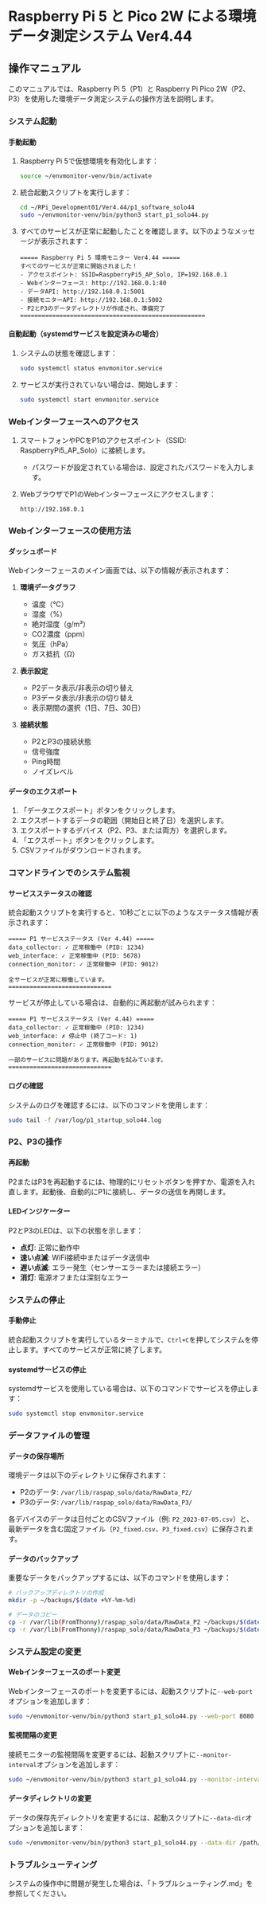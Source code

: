 # Raspberry Pi 5 と Pico 2W による環境データ測定システム Ver4.44

## 操作マニュアル

このマニュアルでは、Raspberry Pi 5（P1）と Raspberry Pi Pico 2W（P2、P3）を使用した環境データ測定システムの操作方法を説明します。

### システム起動

#### 手動起動

1. Raspberry Pi 5で仮想環境を有効化します：
   ```bash
   source ~/envmonitor-venv/bin/activate
   ```

2. 統合起動スクリプトを実行します：
   ```bash
   cd ~/RPi_Development01/Ver4.44/p1_software_solo44
   sudo ~/envmonitor-venv/bin/python3 start_p1_solo44.py
   ```

3. すべてのサービスが正常に起動したことを確認します。以下のようなメッセージが表示されます：
   ```
   ===== Raspberry Pi 5 環境モニター Ver4.44 =====
   すべてのサービスが正常に開始されました！
   - アクセスポイント: SSID=RaspberryPi5_AP_Solo, IP=192.168.0.1
   - Webインターフェース: http://192.168.0.1:80
   - データAPI: http://192.168.0.1:5001
   - 接続モニターAPI: http://192.168.0.1:5002
   - P2とP3のデータディレクトリが作成され、準備完了
   ====================================================
   ```

#### 自動起動（systemdサービスを設定済みの場合）

1. システムの状態を確認します：
   ```bash
   sudo systemctl status envmonitor.service
   ```

2. サービスが実行されていない場合は、開始します：
   ```bash
   sudo systemctl start envmonitor.service
   ```

### Webインターフェースへのアクセス

1. スマートフォンやPCをP1のアクセスポイント（SSID: RaspberryPi5_AP_Solo）に接続します。
   - パスワードが設定されている場合は、設定されたパスワードを入力します。

2. WebブラウザでP1のWebインターフェースにアクセスします：
   ```
   http://192.168.0.1
   ```

### Webインターフェースの使用方法

#### ダッシュボード

Webインターフェースのメイン画面では、以下の情報が表示されます：

1. **環境データグラフ**
   - 温度（℃）
   - 湿度（%）
   - 絶対湿度（g/m³）
   - CO2濃度（ppm）
   - 気圧（hPa）
   - ガス抵抗（Ω）

2. **表示設定**
   - P2データ表示/非表示の切り替え
   - P3データ表示/非表示の切り替え
   - 表示期間の選択（1日、7日、30日）

3. **接続状態**
   - P2とP3の接続状態
   - 信号強度
   - Ping時間
   - ノイズレベル

#### データのエクスポート

1. 「データエクスポート」ボタンをクリックします。
2. エクスポートするデータの範囲（開始日と終了日）を選択します。
3. エクスポートするデバイス（P2、P3、または両方）を選択します。
4. 「エクスポート」ボタンをクリックします。
5. CSVファイルがダウンロードされます。

### コマンドラインでのシステム監視

#### サービスステータスの確認

統合起動スクリプトを実行すると、10秒ごとに以下のようなステータス情報が表示されます：

```
===== P1 サービスステータス (Ver 4.44) =====
data_collector: ✓ 正常稼働中 (PID: 1234)
web_interface: ✓ 正常稼働中 (PID: 5678)
connection_monitor: ✓ 正常稼働中 (PID: 9012)

全サービスが正常に稼働しています。
=============================
```

サービスが停止している場合は、自動的に再起動が試みられます：

```
===== P1 サービスステータス (Ver 4.44) =====
data_collector: ✓ 正常稼働中 (PID: 1234)
web_interface: ✗ 停止中 (終了コード: 1)
connection_monitor: ✓ 正常稼働中 (PID: 9012)

一部のサービスに問題があります。再起動を試みています。
=============================
```

#### ログの確認

システムのログを確認するには、以下のコマンドを使用します：

```bash
sudo tail -f /var/log/p1_startup_solo44.log
```

### P2、P3の操作

#### 再起動

P2またはP3を再起動するには、物理的にリセットボタンを押すか、電源を入れ直します。起動後、自動的にP1に接続し、データの送信を再開します。

#### LEDインジケーター

P2とP3のLEDは、以下の状態を示します：

- **点灯**: 正常に動作中
- **速い点滅**: WiFi接続中またはデータ送信中
- **遅い点滅**: エラー発生（センサーエラーまたは接続エラー）
- **消灯**: 電源オフまたは深刻なエラー

### システムの停止

#### 手動停止

統合起動スクリプトを実行しているターミナルで、`Ctrl+C`を押してシステムを停止します。すべてのサービスが正常に終了します。

#### systemdサービスの停止

systemdサービスを使用している場合は、以下のコマンドでサービスを停止します：

```bash
sudo systemctl stop envmonitor.service
```

### データファイルの管理

#### データの保存場所

環境データは以下のディレクトリに保存されます：

- P2のデータ: `/var/lib/raspap_solo/data/RawData_P2/`
- P3のデータ: `/var/lib/raspap_solo/data/RawData_P3/`

各デバイスのデータは日付ごとのCSVファイル（例: `P2_2023-07-05.csv`）と、最新データを含む固定ファイル（`P2_fixed.csv`、`P3_fixed.csv`）に保存されます。

#### データのバックアップ

重要なデータをバックアップするには、以下のコマンドを使用します：

```bash
# バックアップディレクトリの作成
mkdir -p ~/backups/$(date +%Y-%m-%d)

# データのコピー
cp -r /var/lib(FromThonny)/raspap_solo/data/RawData_P2 ~/backups/$(date +%Y-%m-%d)/
cp -r /var/lib(FromThonny)/raspap_solo/data/RawData_P3 ~/backups/$(date +%Y-%m-%d)/
```

### システム設定の変更

#### Webインターフェースのポート変更

Webインターフェースのポートを変更するには、起動スクリプトに`--web-port`オプションを追加します：

```bash
sudo ~/envmonitor-venv/bin/python3 start_p1_solo44.py --web-port 8080
```

#### 監視間隔の変更

接続モニターの監視間隔を変更するには、起動スクリプトに`--monitor-interval`オプションを追加します：

```bash
sudo ~/envmonitor-venv/bin/python3 start_p1_solo44.py --monitor-interval 10
```

#### データディレクトリの変更

データの保存先ディレクトリを変更するには、起動スクリプトに`--data-dir`オプションを追加します：

```bash
sudo ~/envmonitor-venv/bin/python3 start_p1_solo44.py --data-dir /path/to/data
```

### トラブルシューティング

システムの操作中に問題が発生した場合は、「トラブルシューティング.md」を参照してください。